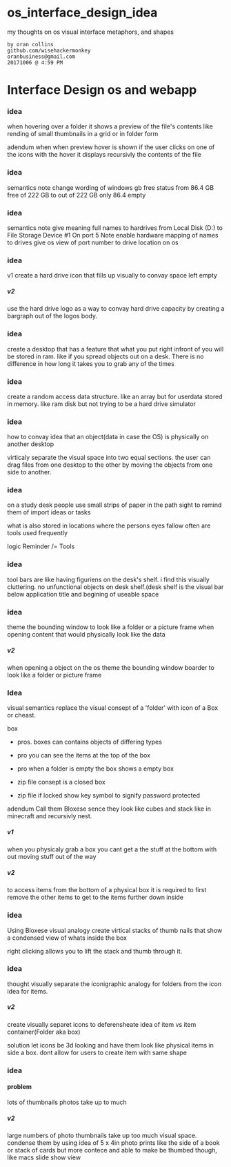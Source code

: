 # os_interface_design_idea
my thoughts on os visual interface metaphors, and shapes 
```
by oran collins
github.com/wisehackermonkey
oranbusiness@gmail.com
20171006 @ 4:59 PM
```
# Interface Design os and webapp

### idea
when hovering over a folder 
it shows a preview of the file's contents
like rending of small thumbnails in a grid or in folder form

adendum 
when when preview hover is shown if the user clicks on one of the icons with the hover it displays recursivly the contents of the file

### idea 
semantics note
change wording of windows gb free status
from 86.4 GB free of 222 GB
to   out of 222 GB only 86.4 empty

### idea 
semantics note
give meaning full names to 
hardrives
from 
Local Disk (D:)
to
File Storage Device #1 On port 5
Note enable hardware mapping of names to drives give os view of port number to drive location on os

### idea 
v1 create a hard drive icon that 
fills up visually to convay space left empty

##### v2
use the hard drive logo as a way to convay hard drive capacity by creating a bargraph out of the logos body. 

### idea
create a desktop that has a feature that what you put
right infront of you will be stored in ram. 
like if you spread objects out on a desk. There is no difference in how long it takes you to grab any of the times

### idea
create a random access data structure.
like an array but for userdata stored in memory. like ram disk but not trying to be a hard drive simulator

### idea
how to convay idea that an object(data in case the OS) is physically on another desktop

virticaly separate the visual space into two equal sections. the user can drag files from one desktop to the other by moving the  objects from one side to another.

### idea
on a study desk people use small strips of paper in the path sight to remind them of import  ideas
 or tasks

what is also stored in locations where the persons eyes fallow often are 
tools used frequently

logic Reminder /= Tools

### idea
tool bars are like having figuriens on the desk's shelf.
i find this visually cluttering.
no unfunctional objects on desk shelf.(desk shelf is the visual bar below application title and begining of useable space

### idea
theme the bounding window to look like a folder or a picture frame when opening content that would physically look like the data 

##### v2
when opening a object on the os
theme the bounding window boarder to look like a folder or picture frame

### Idea
visual semantics
replace the visual consept of a 'folder' with icon of a Box or cheast.

box
- pros. boxes can contains objects of differing types

- pro you can see the items at the top of the box

- pro when a folder is empty
the box shows a empty box

- zip file consept  is a closed box 

- zip file if locked show key symbol to signify password protected

adendum
Call them Bloxese sence they look like cubes and stack like in minecraft  and recursivly nest.

##### v1 
when you physicaly grab a box
you cant get a the stuff at the bottom with out moving stuff out of the way

##### v2 
to access items from the bottom of a physical box it is required to first remove the other items to get to the items further down inside

### idea

Using Bloxese visual analogy
create virtical stacks of thumb nails that show a condensed view of whats inside the box

right clicking allows you to lift the stack and thumb through it.

### idea
thought
visually separate the iconigraphic 
analogy for folders from the icon idea for items.

##### v2 
create visually separet icons to deferensheate idea of item vs item container(Folder aka box)

solution
let icons be 3d looking and have them look like physical items in side a box. dont allow for users to create item with same shape

### idea

#### problem 
lots of thumbnails photos take up to much 
##### v2 
large numbers of photo thumbnails
take up too much visual space.
condense them by using idea of 5 x 4in photo prints like the side of a book or stack of cards
but more contece and able to make be thumbed though, like macs slide show view
